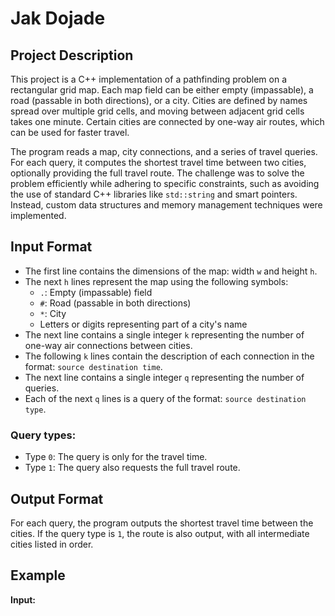 # Jak Dojade

## Project Description

This project is a C++ implementation of a pathfinding problem on a rectangular grid map. Each map field can be either empty (impassable), a road (passable in both directions), or a city. Cities are defined by names spread over multiple grid cells, and moving between adjacent grid cells takes one minute. Certain cities are connected by one-way air routes, which can be used for faster travel.

The program reads a map, city connections, and a series of travel queries. For each query, it computes the shortest travel time between two cities, optionally providing the full travel route. The challenge was to solve the problem efficiently while adhering to specific constraints, such as avoiding the use of standard C++ libraries like `std::string` and smart pointers. Instead, custom data structures and memory management techniques were implemented.

## Input Format

- The first line contains the dimensions of the map: width `w` and height `h`.
- The next `h` lines represent the map using the following symbols:
    - `.`: Empty (impassable) field
    - `#`: Road (passable in both directions)
    - `*`: City
    - Letters or digits representing part of a city's name
- The next line contains a single integer `k` representing the number of one-way air connections between cities.
- The following `k` lines contain the description of each connection in the format: `source destination time`.
- The next line contains a single integer `q` representing the number of queries.
- Each of the next `q` lines is a query of the format: `source destination type`.

### Query types:
- Type `0`: The query is only for the travel time.
- Type `1`: The query also requests the full travel route.

## Output Format

For each query, the program outputs the shortest travel time between the cities. If the query type is `1`, the route is also output, with all intermediate cities listed in order.

## Example

**Input:**
